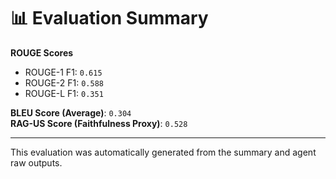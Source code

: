 
# 📊 Evaluation Summary

**ROUGE Scores**
- ROUGE-1 F1: `0.615`
- ROUGE-2 F1: `0.588`
- ROUGE-L F1: `0.351`

**BLEU Score (Average)**: `0.304`  
**RAG-US Score (Faithfulness Proxy)**: `0.528`

---

This evaluation was automatically generated from the summary and agent raw outputs.
